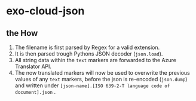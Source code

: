 # exo-cloud-json
## the How
1. The filename is first parsed by Regex for a valid extension.
2. It is then parsed trough Pythons JSON decoder (`json.load`).
3. All string data within the `text` markers are forwarded to the Azure Translator API.
4. The now translated markers will now be used to overwrite the previous values of any `text` markers, before the json is re-encoded (`json.dump`) and written under `[json-name].[ISO 639-2-T language code of document].json` .